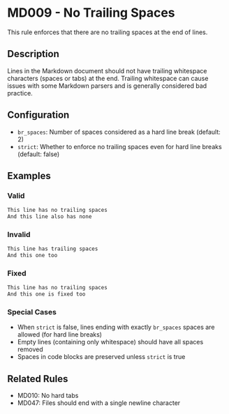 # MD009 - No Trailing Spaces

This rule enforces that there are no trailing spaces at the end of lines.

## Description
Lines in the Markdown document should not have trailing whitespace characters (spaces or tabs) at the end. Trailing whitespace can cause issues with some Markdown parsers and is generally considered bad practice.

## Configuration
- `br_spaces`: Number of spaces considered as a hard line break (default: 2)
- `strict`: Whether to enforce no trailing spaces even for hard line breaks (default: false)

## Examples

### Valid
```markdown
This line has no trailing spaces
And this line also has none
```

### Invalid
```markdown
This line has trailing spaces   
And this one too  
```

### Fixed
```markdown
This line has no trailing spaces
And this one is fixed too
```

### Special Cases
- When `strict` is false, lines ending with exactly `br_spaces` spaces are allowed (for hard line breaks)
- Empty lines (containing only whitespace) should have all spaces removed
- Spaces in code blocks are preserved unless `strict` is true

## Related Rules
- MD010: No hard tabs
- MD047: Files should end with a single newline character

